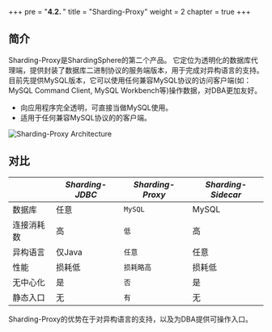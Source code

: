 +++
pre = "<b>4.2. </b>"
title = "Sharding-Proxy"
weight = 2
chapter = true
+++

## 简介

Sharding-Proxy是ShardingSphere的第二个产品。
它定位为透明化的数据库代理端，提供封装了数据库二进制协议的服务端版本，用于完成对异构语言的支持。
目前先提供MySQL版本，它可以使用任何兼容MySQL协议的访问客户端(如：MySQL Command Client, MySQL Workbench等)操作数据，对DBA更加友好。

* 向应用程序完全透明，可直接当做MySQL使用。
* 适用于任何兼容MySQL协议的的客户端。

![Sharding-Proxy Architecture](http://shardingsphere.jd.com/document/current/img/sharding-proxy-brief_v2.png)

## 对比

|           | *Sharding-JDBC* | *Sharding-Proxy* | *Sharding-Sidecar* |
| --------- | --------------- | ---------------- | ------------------ |
| 数据库     | 任意            | `MySQL`          | MySQL               |
| 连接消耗数 | 高              | `低`             | 高                  |
| 异构语言   | 仅Java          | `任意`            | 任意                |
| 性能       | 损耗低          | `损耗略高`         | 损耗低              |
| 无中心化   | 是              | `否`              | 是                  |
| 静态入口   | 无              | `有`              | 无                  |

Sharding-Proxy的优势在于对异构语言的支持，以及为DBA提供可操作入口。
